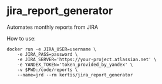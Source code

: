 jira_report_generator
=====================

Automates monthly reports from JIRA

How to use:

```
docker run -e JIRA_USER=username \
    -e JIRA_PASS=password \
    -e JIRA_SERVER='https://your-project.atlassian.net' \
    -e YANDEX_TOKEN='token_provided_by_yandex' \
    -v $PWD:/code/reports \
    --name=jrd --rm kertis/jira_report_generator
```